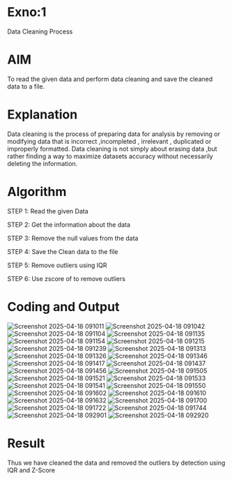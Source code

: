 # Exno:1
Data Cleaning Process

# AIM
To read the given data and perform data cleaning and save the cleaned data to a file.

# Explanation
Data cleaning is the process of preparing data for analysis by removing or modifying data that is incorrect ,incompleted , irrelevant , duplicated or improperly formatted. Data cleaning is not simply about erasing data ,but rather finding a way to maximize datasets accuracy without necessarily deleting the information.

# Algorithm
STEP 1: Read the given Data

STEP 2: Get the information about the data

STEP 3: Remove the null values from the data

STEP 4: Save the Clean data to the file

STEP 5: Remove outliers using IQR

STEP 6: Use zscore of to remove outliers

# Coding and Output
![Screenshot 2025-04-18 091011](https://github.com/user-attachments/assets/a313213f-205f-48c3-baee-f89041978659)
![Screenshot 2025-04-18 091042](https://github.com/user-attachments/assets/fe449b01-790d-463d-9e40-a3edf0b0fa04)
![Screenshot 2025-04-18 091104](https://github.com/user-attachments/assets/e04a0e25-85c9-4be1-8654-076b91e683ec)
![Screenshot 2025-04-18 091135](https://github.com/user-attachments/assets/29f60304-b290-4d2d-8620-19790b2b8209)
![Screenshot 2025-04-18 091154](https://github.com/user-attachments/assets/b1284fd9-e6d4-432d-9000-6d5fbbd7a2b8)
![Screenshot 2025-04-18 091215](https://github.com/user-attachments/assets/6f4ea507-9632-47d2-9a38-54359d066df5)
![Screenshot 2025-04-18 091239](https://github.com/user-attachments/assets/e33f4ed9-f3f2-4641-97c7-7aeae0fa29db)
![Screenshot 2025-04-18 091313](https://github.com/user-attachments/assets/ba3ced68-e033-469a-a487-1b6e8f8654d9)
![Screenshot 2025-04-18 091326](https://github.com/user-attachments/assets/66de401b-9abd-42b2-a180-9240b25cae13)
![Screenshot 2025-04-18 091346](https://github.com/user-attachments/assets/a9dec5df-4006-40ca-b0dd-86bb54f738a3)
![Screenshot 2025-04-18 091417](https://github.com/user-attachments/assets/b50ac71d-8bd9-4e3f-9ecf-d79a3bd93838)
![Screenshot 2025-04-18 091437](https://github.com/user-attachments/assets/925d6695-81dd-4fe0-b09d-e931bfa4d6fb)
![Screenshot 2025-04-18 091456](https://github.com/user-attachments/assets/5a2e7fc7-63ef-4973-a1b5-a89b67132429)
![Screenshot 2025-04-18 091505](https://github.com/user-attachments/assets/5cea322e-1b3d-43f1-bfda-a44017af8152)
![Screenshot 2025-04-18 091521](https://github.com/user-attachments/assets/dbf3a4d5-9c0f-463d-8e18-c40b64a0e022)
![Screenshot 2025-04-18 091533](https://github.com/user-attachments/assets/45792b40-aa4e-41f4-90f3-a656a8eff195)
![Screenshot 2025-04-18 091541](https://github.com/user-attachments/assets/db327b8e-a001-4a01-a4d1-2e7ab92eca16)
![Screenshot 2025-04-18 091550](https://github.com/user-attachments/assets/7923e4e2-efca-4f77-8c1b-48f219736783)
![Screenshot 2025-04-18 091602](https://github.com/user-attachments/assets/e15e086e-a4a3-4818-970a-6d1892f91fa7)
![Screenshot 2025-04-18 091610](https://github.com/user-attachments/assets/1f6720bb-b884-401c-bf20-a2abc289f331)
![Screenshot 2025-04-18 091632](https://github.com/user-attachments/assets/e037fd09-b406-4fa5-954e-24306352de54)
![Screenshot 2025-04-18 091700](https://github.com/user-attachments/assets/cd61a9c6-107d-4611-8a40-d7dd3a81884d)
![Screenshot 2025-04-18 091722](https://github.com/user-attachments/assets/7ee72a20-677a-42a3-bc0c-ed1537778d9c)
![Screenshot 2025-04-18 091744](https://github.com/user-attachments/assets/43494e68-b245-43f4-b88c-065c48931b87)
![Screenshot 2025-04-18 092901](https://github.com/user-attachments/assets/bd4024fd-26c0-4333-84ec-d67575d3edb7)
![Screenshot 2025-04-18 092920](https://github.com/user-attachments/assets/362d598f-86fd-4db8-a700-1c1e25823866)


# Result
Thus we have cleaned the data and removed the outliers by detection using IQR and Z-Score
